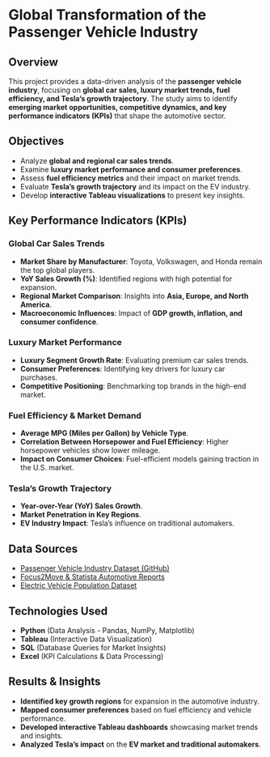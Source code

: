 # Global Transformation of the Passenger Vehicle Industry

## Overview
This project provides a data-driven analysis of the **passenger vehicle industry**, focusing on **global car sales, luxury market trends, fuel efficiency, and Tesla’s growth trajectory**. The study aims to identify **emerging market opportunities, competitive dynamics, and key performance indicators (KPIs)** that shape the automotive sector.

## Objectives
- Analyze **global and regional car sales trends**.
- Examine **luxury market performance and consumer preferences**.
- Assess **fuel efficiency metrics** and their impact on market trends.
- Evaluate **Tesla’s growth trajectory** and its impact on the EV industry.
- Develop **interactive Tableau visualizations** to present key insights.

## Key Performance Indicators (KPIs)
### **Global Car Sales Trends**
- **Market Share by Manufacturer**: Toyota, Volkswagen, and Honda remain the top global players.
- **YoY Sales Growth (%)**: Identified regions with high potential for expansion.
- **Regional Market Comparison**: Insights into **Asia, Europe, and North America**.
- **Macroeconomic Influences**: Impact of **GDP growth, inflation, and consumer confidence**.

### **Luxury Market Performance**
- **Luxury Segment Growth Rate**: Evaluating premium car sales trends.
- **Consumer Preferences**: Identifying key drivers for luxury car purchases.
- **Competitive Positioning**: Benchmarking top brands in the high-end market.

### **Fuel Efficiency & Market Demand**
- **Average MPG (Miles per Gallon) by Vehicle Type**.
- **Correlation Between Horsepower and Fuel Efficiency**: Higher horsepower vehicles show lower mileage.
- **Impact on Consumer Choices**: Fuel-efficient models gaining traction in the U.S. market.

### **Tesla’s Growth Trajectory**
- **Year-over-Year (YoY) Sales Growth**.
- **Market Penetration in Key Regions**.
- **EV Industry Impact**: Tesla’s influence on traditional automakers.

## Data Sources
- [Passenger Vehicle Industry Dataset (GitHub)](https://github.com/giantsai/Passenger-Vehicle-Industry/blob/main/Automobile%202.csv)
- [Focus2Move & Statista Automotive Reports](https://www.focus2move.com)
- [Electric Vehicle Population Dataset](https://www.kaggle.com/datasets/rajkumarpandey02/electric-vehicle-population-data)

## Technologies Used
- **Python** (Data Analysis - Pandas, NumPy, Matplotlib)
- **Tableau** (Interactive Data Visualization)
- **SQL** (Database Queries for Market Insights)
- **Excel** (KPI Calculations & Data Processing)

## Results & Insights
- **Identified key growth regions** for expansion in the automotive industry.
- **Mapped consumer preferences** based on fuel efficiency and vehicle performance.
- **Developed interactive Tableau dashboards** showcasing market trends and insights.
- **Analyzed Tesla’s impact** on the **EV market and traditional automakers**.



